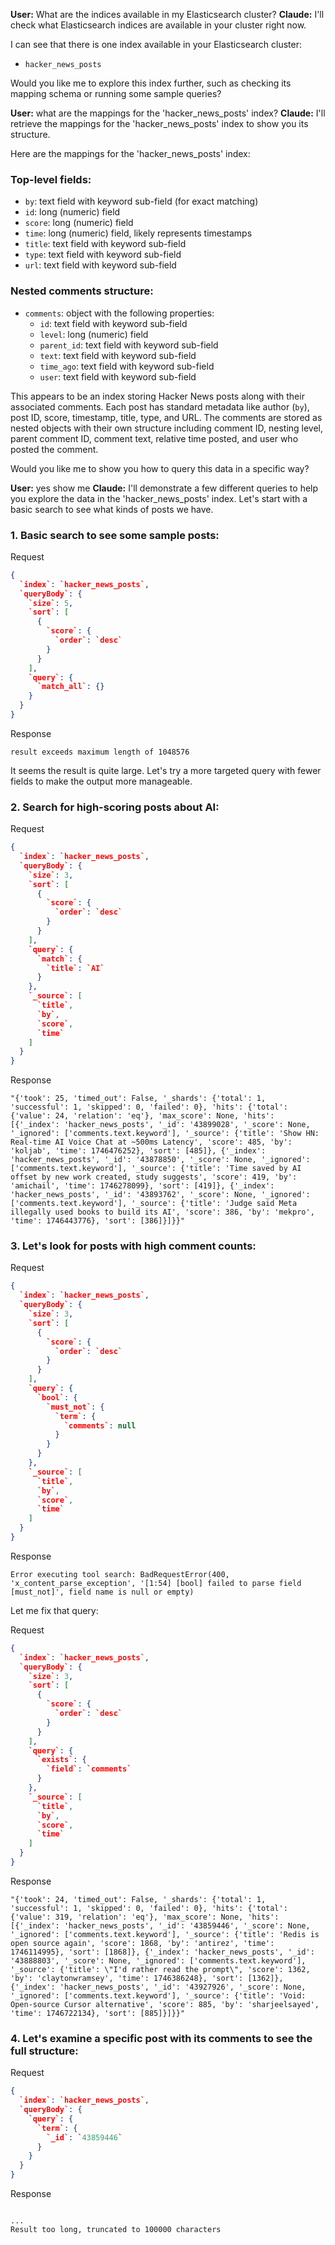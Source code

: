 **User:** What are the indices available in my Elasticsearch cluster?
**Claude:**
I'll check what Elasticsearch indices are available in your cluster right now.

I can see that there is one index available in your Elasticsearch cluster:

- `hacker_news_posts`

Would you like me to explore this index further, such as checking its mapping schema or running some sample queries?

**User:** what are the mappings for the 'hacker_news_posts' index?
**Claude:**
I'll retrieve the mappings for the 'hacker_news_posts' index to show you its structure.

Here are the mappings for the 'hacker_news_posts' index:

### Top-level fields:
- `by`: text field with keyword sub-field (for exact matching)
- `id`: long (numeric) field
- `score`: long (numeric) field
- `time`: long (numeric) field, likely represents timestamps
- `title`: text field with keyword sub-field
- `type`: text field with keyword sub-field
- `url`: text field with keyword sub-field

### Nested comments structure:
- `comments`: object with the following properties:
  - `id`: text field with keyword sub-field
  - `level`: long (numeric) field
  - `parent_id`: text field with keyword sub-field
  - `text`: text field with keyword sub-field
  - `time_ago`: text field with keyword sub-field
  - `user`: text field with keyword sub-field

This appears to be an index storing Hacker News posts along with their associated comments. Each post has standard metadata like author (`by`), post ID, score, timestamp, title, type, and URL. The comments are stored as nested objects with their own structure including comment ID, nesting level, parent comment ID, comment text, relative time posted, and user who posted the comment.

Would you like me to show you how to query this data in a specific way?

**User:** yes show me
**Claude:**
I'll demonstrate a few different queries to help you explore the data in the 'hacker_news_posts' index. Let's start with a basic search to see what kinds of posts we have.

### 1. Basic search to see some sample posts:
Request
```json
{
  `index`: `hacker_news_posts`,
  `queryBody`: {
    `size`: 5,
    `sort`: [
      {
        `score`: {
          `order`: `desc`
        }
      }
    ],
    `query`: {
      `match_all`: {}
    }
  }
}
```
Response
```
result exceeds maximum length of 1048576
```

It seems the result is quite large. Let's try a more targeted query with fewer fields to make the output more manageable.

### 2. Search for high-scoring posts about AI:
Request
```json
{
  `index`: `hacker_news_posts`,
  `queryBody`: {
    `size`: 3,
    `sort`: [
      {
        `score`: {
          `order`: `desc`
        }
      }
    ],
    `query`: {
      `match`: {
        `title`: `AI`
      }
    },
    `_source`: [
      `title`,
      `by`,
      `score`,
      `time`
    ]
  }
}
```
Response
```
"{'took': 25, 'timed_out': False, '_shards': {'total': 1, 'successful': 1, 'skipped': 0, 'failed': 0}, 'hits': {'total': {'value': 24, 'relation': 'eq'}, 'max_score': None, 'hits': [{'_index': 'hacker_news_posts', '_id': '43899028', '_score': None, '_ignored': ['comments.text.keyword'], '_source': {'title': 'Show HN: Real-time AI Voice Chat at ~500ms Latency', 'score': 485, 'by': 'koljab', 'time': 1746476252}, 'sort': [485]}, {'_index': 'hacker_news_posts', '_id': '43878850', '_score': None, '_ignored': ['comments.text.keyword'], '_source': {'title': 'Time saved by AI offset by new work created, study suggests', 'score': 419, 'by': 'amichail', 'time': 1746278099}, 'sort': [419]}, {'_index': 'hacker_news_posts', '_id': '43893762', '_score': None, '_ignored': ['comments.text.keyword'], '_source': {'title': 'Judge said Meta illegally used books to build its AI', 'score': 386, 'by': 'mekpro', 'time': 1746443776}, 'sort': [386]}]}}"
```

### 3. Let's look for posts with high comment counts:
Request
```json
{
  `index`: `hacker_news_posts`,
  `queryBody`: {
    `size`: 3,
    `sort`: [
      {
        `score`: {
          `order`: `desc`
        }
      }
    ],
    `query`: {
      `bool`: {
        `must_not`: {
          `term`: {
            `comments`: null
          }
        }
      }
    },
    `_source`: [
      `title`,
      `by`,
      `score`,
      `time`
    ]
  }
}
```

Response
```
Error executing tool search: BadRequestError(400, 'x_content_parse_exception', '[1:54] [bool] failed to parse field [must_not]', field name is null or empty)
```

Let me fix that query:

Request
```json
{
  `index`: `hacker_news_posts`,
  `queryBody`: {
    `size`: 3,
    `sort`: [
      {
        `score`: {
          `order`: `desc`
        }
      }
    ],
    `query`: {
      `exists`: {
        `field`: `comments`
      }
    },
    `_source`: [
      `title`,
      `by`,
      `score`,
      `time`
    ]
  }
}
```

Response
```josn
"{'took': 24, 'timed_out': False, '_shards': {'total': 1, 'successful': 1, 'skipped': 0, 'failed': 0}, 'hits': {'total': {'value': 319, 'relation': 'eq'}, 'max_score': None, 'hits': [{'_index': 'hacker_news_posts', '_id': '43859446', '_score': None, '_ignored': ['comments.text.keyword'], '_source': {'title': 'Redis is open source again', 'score': 1868, 'by': 'antirez', 'time': 1746114995}, 'sort': [1868]}, {'_index': 'hacker_news_posts', '_id': '43888803', '_score': None, '_ignored': ['comments.text.keyword'], '_source': {'title': \"I'd rather read the prompt\", 'score': 1362, 'by': 'claytonwramsey', 'time': 1746386248}, 'sort': [1362]}, {'_index': 'hacker_news_posts', '_id': '43927926', '_score': None, '_ignored': ['comments.text.keyword'], '_source': {'title': 'Void: Open-source Cursor alternative', 'score': 885, 'by': 'sharjeelsayed', 'time': 1746722134}, 'sort': [885]}]}}"
```

### 4. Let's examine a specific post with its comments to see the full structure:
Request
```json
{
  `index`: `hacker_news_posts`,
  `queryBody`: {
    `query`: {
      `term`: {
        `_id`: `43859446`
      }
    }
  }
}
```

Response
```

...
Result too long, truncated to 100000 characters
```

